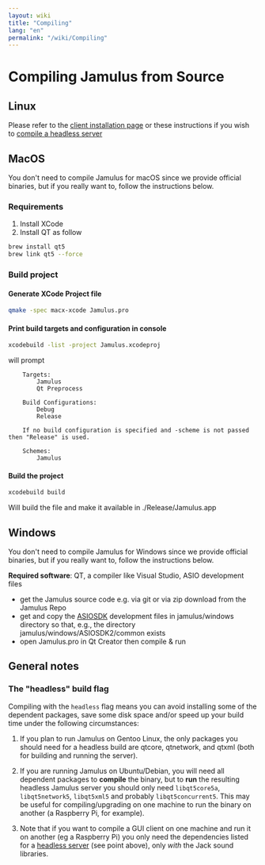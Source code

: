 ```yaml
---
layout: wiki
title: "Compiling"
lang: "en"
permalink: "/wiki/Compiling"
---
```


# Compiling Jamulus from Source

## Linux

Please refer to the [client installation page](Installation-for-Linux) or these instructions if you wish to [compile a headless server](Server-Linux#running-a-headless-server)

## MacOS
You don't need to compile Jamulus for macOS since we provide official binaries, but if you really want to, follow the instructions below.
### Requirements

1. Install XCode
1. Install QT as follow

```sh
brew install qt5
brew link qt5 --force
```

### Build project

#### Generate XCode Project file
```sh
qmake -spec macx-xcode Jamulus.pro
```

#### Print build targets and configuration in console
```sh
xcodebuild -list -project Jamulus.xcodeproj
```
will prompt
```
    Targets:
        Jamulus
        Qt Preprocess

    Build Configurations:
        Debug
        Release

    If no build configuration is specified and -scheme is not passed then "Release" is used.

    Schemes:
        Jamulus
```

#### Build the project

```sh
xcodebuild build
```

Will build the file and make it available in ./Release/Jamulus.app


## Windows
You don't need to compile Jamulus for Windows since we provide official binaries, but if you really want to, follow the instructions below.

**Required software**: QT, a compiler like Visual Studio, ASIO development files

- get the Jamulus source code e.g. via git or via zip download from the Jamulus Repo
- get and copy the [ASIOSDK](https://www.steinberg.net/de/company/developer.html) development files in jamulus/windows directory so that, e.g., the
  directory jamulus/windows/ASIOSDK2/common exists
- open Jamulus.pro in Qt Creator then compile & run


## General notes

### The "headless" build flag

Compiling with the `headless` flag means you can avoid installing some of the dependent packages, save some disk space and/or speed up your build time under the following circumstances: 

1. If you plan to run Jamulus on Gentoo Linux, the only packages you should need for a headless build are qtcore, qtnetwork, and qtxml (both for building and running the server).

1. If you are running Jamulus on Ubuntu/Debian, you will need all dependent packages to **compile** the binary, but to **run** the resulting headless Jamulus server you should only need `libqt5core5a`, `libqt5network5`, `libqt5xml5` and probably `libqt5concurrent5`. This may be useful for compiling/upgrading on one machine to run the binary on another (a Raspberry Pi, for example).

1. Note that if you want to compile a GUI client on one machine and run it on another (eg a Raspberry Pi) you only need the dependencies listed for a [headless server](Server-Linux#running-a-headless-server) (see point above), only _with_ the Jack sound libraries.



